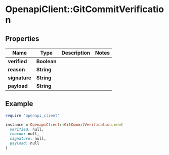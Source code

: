 # OpenapiClient::GitCommitVerification

## Properties

| Name | Type | Description | Notes |
| ---- | ---- | ----------- | ----- |
| **verified** | **Boolean** |  |  |
| **reason** | **String** |  |  |
| **signature** | **String** |  |  |
| **payload** | **String** |  |  |

## Example

```ruby
require 'openapi_client'

instance = OpenapiClient::GitCommitVerification.new(
  verified: null,
  reason: null,
  signature: null,
  payload: null
)
```

